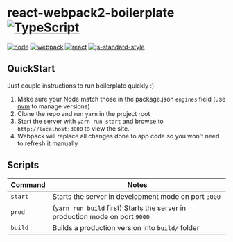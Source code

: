 react-webpack2-boilerplate [![TypeScript](https://badges.frapsoft.com/typescript/code/typescript.png?v=101)](https://github.com/ellerbrock/typescript-badges/)
============

[![node](https://img.shields.io/badge/node-=>7-brightgreen.svg)](https://nodejs.org/en/)
[![webpack](https://img.shields.io/badge/webpack-2.2.1-brightgreen.svg)](https://webpack.github.io)
[![react](https://img.shields.io/badge/react-=>15-brightgreen.svg)](https://facebook.github.io/react/)
[![js-standard-style](https://img.shields.io/badge/code%20style-standard-brightgreen.svg)](https://github.com/feross/standard)

QuickStart
-----------------------

Just couple instructions to run boilerplate quickly :)

1. Make sure your Node match those in the package.json `engines` field (use [nvm](https://github.com/creationix/nvm) to manage versions)
1. Clone the repo and run `yarn` in the project root
1. Start the server with `yarn run start` and browse to `http://localhost:3000` to view the site.
1. Webpack will replace all changes done to app code so you won't need to refresh it manually


Scripts
-----------
Command | Notes
------- | -----
`start` | Starts the server in development mode on port `3000`
`prod` | (`yarn run build` first) Starts the server in production mode on port `9000`
`build` | Builds a production version into `build/` folder
